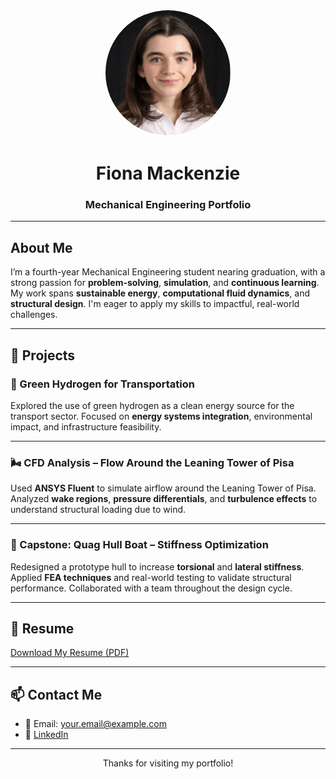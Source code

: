 <p align="center">
  <img src="fiona.jpg" alt="Fiona Mackenzie" width="200" style="border-radius: 50%; border: 2px solid white;">
</p>

<h1 align="center"> Fiona Mackenzie</h1>
<h3 align="center">Mechanical Engineering Portfolio</h3>

---

## About Me

I’m a fourth-year Mechanical Engineering student nearing graduation, with a strong passion for **problem-solving**, **simulation**, and **continuous learning**. My work spans **sustainable energy**, **computational fluid dynamics**, and **structural design**. I'm eager to apply my skills to impactful, real-world challenges.

---

## 🔧 Projects

### 🌱 Green Hydrogen for Transportation  
Explored the use of green hydrogen as a clean energy source for the transport sector. Focused on **energy systems integration**, environmental impact, and infrastructure feasibility.

---

### 🌬️ CFD Analysis – Flow Around the Leaning Tower of Pisa  
Used **ANSYS Fluent** to simulate airflow around the Leaning Tower of Pisa. Analyzed **wake regions**, **pressure differentials**, and **turbulence effects** to understand structural loading due to wind.

---

### 🚤 Capstone: Quag Hull Boat – Stiffness Optimization  
Redesigned a prototype hull to increase **torsional** and **lateral stiffness**. Applied **FEA techniques** and real-world testing to validate structural performance. Collaborated with a team throughout the design cycle.

---

## 📄 Resume

[Download My Resume (PDF)](https://link-to-your-resume.pdf)

---

## 📫 Contact Me

- 📧 Email: your.email@example.com  
- 🔗 [LinkedIn](https://linkedin.com/in/yourname)

---

<p align="center">Thanks for visiting my portfolio!</p>

